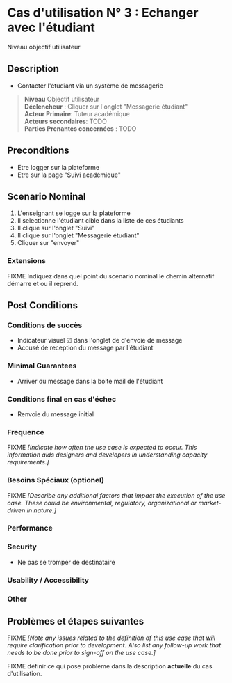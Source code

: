 # Cas d'utilisation N° 3 :  Echanger avec l'étudiant 

Niveau objectif utilisateur

##	Description
- Contacter l'étudiant via un système de messagerie

> **Niveau** Objectif utilisateur   
> **Déclencheur** : Cliquer sur l'onglet "Messagerie étudiant"   
> **Acteur Primaire**: Tuteur académique      
> **Acteurs secondaires**: TODO   
> **Parties Prenantes concernées** : TODO   
 
 
## Preconditions
- Etre logger sur la plateforme
- Etre sur la page "Suivi académique"

## Scenario Nominal

1.	L'enseignant se logge sur la plateforme
2.	Il selectionne l'étudiant cible dans la liste de ces étudiants
3.	Il clique sur l'onglet "Suivi"
4.	Il clique sur l'onglet "Messagerie étudiant"
5.  Cliquer sur "envoyer"


###	Extensions

FIXME Indiquez dans quel point du scenario nominal le chemin alternatif démarre et ou il reprend.


## Post Conditions
### Conditions de succès 
- Indicateur visuel &#x2611; dans l'onglet de d'envoie de message
- Accusé de reception du message par l'étudiant

### Minimal Guarantees
- Arriver du message dans la boite mail de l'étudiant

### Conditions final en cas d'échec
- Renvoie du message initial

### Frequence
FIXME _[Indicate how often the use case is expected to occur. This information aids designers and developers in understanding capacity requirements.]_   

### Besoins Spéciaux (optionel)  
FIXME _[Describe any additional factors that impact the execution of the use case. These could be environmental, regulatory, organizational or market-driven in nature.]_  

### Performance  

###	Security  
- Ne pas se tromper de destinataire

###	Usability / Accessibility  

###	Other  

##	Problèmes et étapes suivantes  
FIXME _[Note any issues related to the definition of this use case that will require clarification prior to development. Also list any follow-up work that needs to be done prior to sign-off on the use case.]_  

FIXME définir ce qui pose problème dans la description **actuelle** du cas d'utilisation.  

